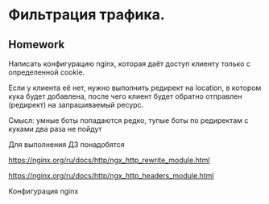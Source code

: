 # **Фильтрация трафика.**

## **Homework**

Написать конфигурацию nginx, которая даёт доступ клиенту только с определенной cookie.

Если у клиента её нет, нужно выполнить редирект на location, в котором кука будет добавлена, после чего клиент будет обратно отправлен (редирект) на запрашиваемый ресурс.

Смысл: умные боты попадаются редко, тупые боты по редиректам с куками два раза не пойдут

Для выполнения ДЗ понадобятся

https://nginx.org/ru/docs/http/ngx_http_rewrite_module.html

https://nginx.org/ru/docs/http/ngx_http_headers_module.html 

Конфигурация nginx
